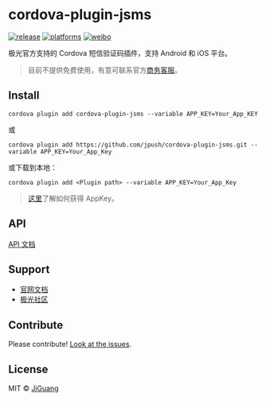 # cordova-plugin-jsms

[![release](https://img.shields.io/badge/release-1.2.0-blue.svg)](https://github.com/jpush/cordova-plugin-jsms/releases)
[![platforms](https://img.shields.io/badge/platforms-iOS%7CAndroid-lightgrey.svg)](https://github.com/jpush/cordova-plugin-jsms)
[![weibo](https://img.shields.io/badge/weibo-JPush-blue.svg)](http://weibo.com/jpush?refer_flag=1001030101_&is_all=1)

极光官方支持的 Cordova 短信验证码插件，支持 Android 和 iOS 平台。

> 目前不提供免费使用，有意可联系官方[商务客服](https://www.jiguang.cn/sms)。

## Install

```shell
cordova plugin add cordova-plugin-jsms --variable APP_KEY=Your_App_KEY
```

或

```shell
cordova plugin add https://github.com/jpush/cordova-plugin-jsms.git --variable APP_KEY=Your_App_Key
```

或下载到本地：

```shell
cordova plugin add <Plugin path> --variable APP_KEY=Your_App_Key
```

> [这里](http://docs.jiguang.cn/guideline/statistical_report/)了解如何获得 AppKey。

## API

[API 文档](/doc/API.md)

## Support

- [官网文档](http://docs.jiguang.cn/guideline/JSMS_guide/)
- [极光社区](http://community.jiguang.cn/)

## Contribute

Please contribute! [Look at the issues](https://github.com/jpush/cordova-plugin-jsms/issues).

## License

MIT © [JiGuang](/LICENSE)
